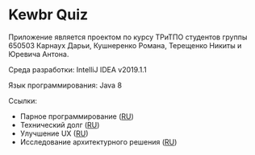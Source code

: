 # Kewbr Quiz

Приложение является проектом по курсу ТРиТПО студентов группы 650503 Карнаух Дарьи, Кушнеренко Романа, Терещенко Никиты и Юревича Антона.

Среда разработки: IntelliJ IDEA v2019.1.1

Язык программирования: Java 8

Ссылки:
- Парное программирование ([RU](https://github.com/Bulbash3r/Kewbr-Quiz/tree/master/Pair%20Programming "Парное программирование"))
- Технический долг ([RU](https://github.com/Bulbash3r/Kewbr-Quiz/blob/master/Development%20Dept/Dev_dept.md "Технический долг"))
- Улучшение UX ([RU](https://github.com/Bulbash3r/Kewbr-Quiz/blob/master/UX%20improvement/Lab6.md "Улучшение UX"))
- Исследование архитектурного решения ([RU](https://github.com/Bulbash3r/Kewbr-Quiz/blob/master/Research%20of%20architectural%20solution/Research.md "Исследование архитектурного решения"))
